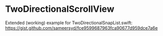 # TwoDirectionalScrollView

Extended (working) example for TwoDirectionalSnapList.swift: 
https://gist.github.com/sameersyd/fce9599687963fca90677d959dce7a6e

